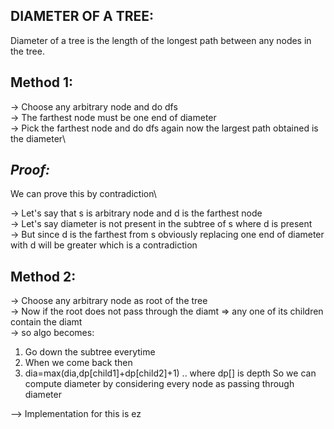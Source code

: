 **DIAMETER OF A TREE:**
--

Diameter of a tree is the length of the longest path between any nodes in the tree.

**Method 1:**
-
-> Choose any arbitrary node and do dfs\
-> The farthest node must be one end of diameter\
-> Pick the farthest node and do dfs again now the largest path obtained is the diameter\

*Proof:*
--
We can prove this by contradiction\

-> Let's say that s is arbitrary node and d is the farthest node\
-> Let's say diameter is not present in the subtree of s where d is present\
-> But since d is the farthest from s obviously replacing one end of diameter with d will be greater which is a contradiction



**Method 2:**
-
-> Choose any arbitrary node as root of the tree\
-> Now if the root does not pass through the diamt => any one of its children contain the diamt\
-> so algo becomes:
1. Go down the subtree everytime
2. When we come back then
3. dia=max(dia,dp[child1]+dp[child2]+1) .. where dp[] is depth
So we can compute diameter by considering every node as passing through diameter 


--> Implementation for this is ez
